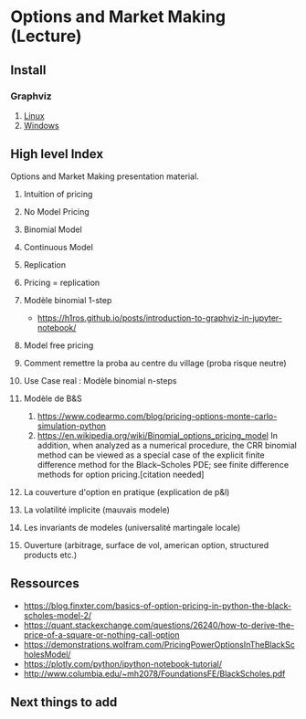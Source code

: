 # Options and Market Making (Lecture)

## Install

### Graphviz

1. [Linux](https://www.graphviz.org/download/#linux)
2. [Windows](https://www.graphviz.org/download/#windows)


## High level Index

Options and Market Making presentation material.

1. Intuition of pricing
2. No Model Pricing
3. Binomial Model
4. Continuous Model
5. Replication



2. Pricing = replication
3. Modèle binomial 1-step
    * https://h1ros.github.io/posts/introduction-to-graphviz-in-jupyter-notebook/
4. Model free pricing
4. Comment remettre la proba au centre du village (proba risque neutre)
4. Use Case real : Modèle binomial n-steps
5. Modèle de B&S
    1. https://www.codearmo.com/blog/pricing-options-monte-carlo-simulation-python
    2. https://en.wikipedia.org/wiki/Binomial_options_pricing_model
        In addition, when analyzed as a numerical procedure, the CRR binomial method can be viewed as a special case of the explicit finite difference method for the Black–Scholes PDE; see finite difference methods for option pricing.[citation needed]
6. La couverture d'option en pratique (explication de p&l)
7. La volatilité implicite (mauvais modele)
8. Les invariants de modeles (universalité martingale locale)
8. Ouverture (arbitrage, surface de vol, american option, structured products etc.)

## Ressources

- https://blog.finxter.com/basics-of-option-pricing-in-python-the-black-scholes-model-2/
- https://quant.stackexchange.com/questions/26240/how-to-derive-the-price-of-a-square-or-nothing-call-option
- https://demonstrations.wolfram.com/PricingPowerOptionsInTheBlackScholesModel/
- https://plotly.com/python/ipython-notebook-tutorial/
- http://www.columbia.edu/~mh2078/FoundationsFE/BlackScholes.pdf

## Next things to add
